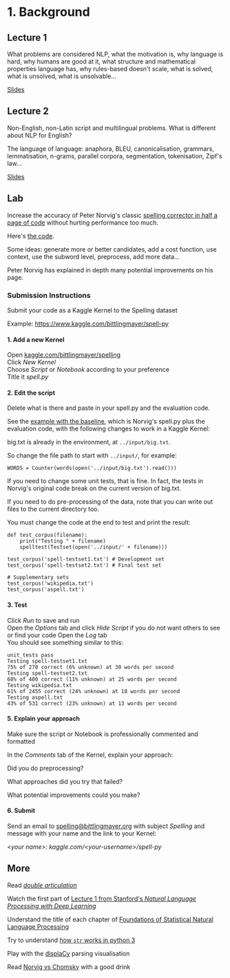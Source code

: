 # 1. Background

## Lecture 1

What problems are considered NLP, what the motivation is, why language is hard, why humans are good at it, what structure and mathematical properties language has, why rules-based doesn't scale, what is solved, what is unsolved, what is unsolvable…

[Slides](https://docs.google.com/presentation/d/1PFiCfZj1OwgRlZRMAew91Q-gwkPe0z0jqBRabwqO9ik/edit?usp=sharing)

## Lecture 2

Non-English, non-Latin script and multilingual problems.  What is different about NLP for English?

The language of language: anaphora, BLEU, canonicalisation, grammars, lemmatisation, n-grams, parallel corpora, segmentation, tokenisation, Zipf's law...

[Slides](https://docs.google.com/presentation/d/1_m43ckMWY5PDyo1oPPG5SyLkI-pF7wDfnCwTqoeHAiI/edit?usp=sharing)

## Lab
Increase the accuracy of Peter Norvig's classic [spelling corrector in half a page of code](http://norvig.com/spell-correct.html) without hurting performance too much.

Here's [the code](https://gist.github.com/bittlingmayer/568c04604efff73dbe2c6140c7c87a72).

Some ideas: generate more or better candidates, add a cost function, use context, use the subword level, preprocess, add more data...

Peter Norvig has explained in depth many potential improvements on his page.

### Submission Instructions

Submit your code as a Kaggle Kernel to the Spelling dataset

Example:  https://www.kaggle.com/bittlingmayer/spell-py

#### 1. Add a new Kernel  
Open <a href="https://kaggle.com/bittlingmayer/spelling/" target="_blank">kaggle.com/bittlingmayer/spelling</a>  
Click *New Kernel*  
Choose *Script* or *Notebook* according to your preference  
Title it *spell.py*

#### 2. Edit the script

Delete what is there and paste in your spell.py and the evaluation code.

See the [example with the baseline](https://www.kaggle.com/bittlingmayer/spell-py), which is Norvig's spell.py plus the evaluation code, with the following changes to work in a Kaggle Kernel:

big.txt is already in the environment, at `../input/big.txt`.

So change the file path to start with `../input/`, for example:  
```
WORDS = Counter(words(open('../input/big.txt').read()))
```
If you need to change some unit tests, that is fine.  In fact, the tests in Norvig's original code break on the current version of big.txt.

If you need to do pre-processing of the data, note that you can write out files to the current directory too.

You must change the code at the end to test and print the result:
```
def test_corpus(filename):
    print("Testing " + filename)
    spelltest(Testset(open('../input/' + filename)))     

test_corpus('spell-testset1.txt') # Development set
test_corpus('spell-testset2.txt') # Final test set

# Supplementary sets
test_corpus('wikipedia.txt')
test_corpus('aspell.txt')
```

#### 3. Test
Click *Run* to save and run  
Open the *Options* tab and click *Hide Script* if you do not want others to see or find your code
Open the *Log* tab  
You should see something similar to this:  
```
unit_tests pass
Testing spell-testset1.txt
75% of 270 correct (6% unknown) at 30 words per second
Testing spell-testset2.txt
68% of 400 correct (11% unknown) at 25 words per second
Testing wikipedia.txt
61% of 2455 correct (24% unknown) at 18 words per second
Testing aspell.txt
43% of 531 correct (23% unknown) at 13 words per second 
```

#### 5. Explain your approach

Make sure the script or Notebook is professionally commented and formatted

In the *Comments* tab of the Kernel, explain your approach:

Did you do preprocessing?

What approaches did you try that failed?

What potential improvements could you make?

#### 6. Submit

Send an email to spelling@bittlingmayer.org with subject *Spelling* and message with your name and the link to your Kernel: 

*<your name\>: kaggle.com/<your-username\>/spell-py*


## More

Read [*double articulation*](https://en.wikipedia.org/wiki/Double_articulation)

Watch the first part of [Lecture 1 from Stanford's *Natural Language Processing with Deep Learning*](https://www.youtube.com/watch?v=OQQ-W_63UgQ)  

Understand the title of each chapter of [Foundations of Statistical Natural Language Processing](https://nlp.stanford.edu/fsnlp/)  

Try to understand [how `str` works in python 3](https://docs.python.org/3/howto/unicode.html#python-s-unicode-support)  

Play with the [displaCy](https://demos.explosion.ai/displacy/) parsing visualisation

Read [Norvig vs Chomsky](http://norvig.com/chomsky.html) with a good drink

